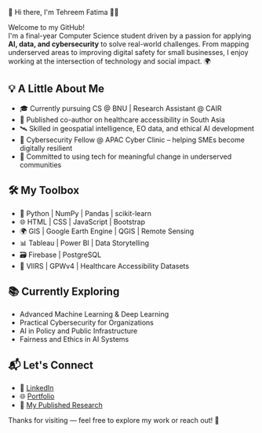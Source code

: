 🌼 Hi there, I'm Tehreem Fatima 👩‍💻

Welcome to my GitHub!  
I'm a final-year Computer Science student driven by a passion for applying **AI, data, and cybersecurity** to solve real-world challenges. From mapping underserved areas to improving digital safety for small businesses, I enjoy working at the intersection of technology and social impact. 🌍

## 💡 A Little About Me
- 🎓 Currently pursuing CS @ BNU | Research Assistant @ CAIR
- 📝 Published co-author on healthcare accessibility in South Asia  
- 🛰️ Skilled in geospatial intelligence, EO data, and ethical AI development  
- 🔐 Cybersecurity Fellow @ APAC Cyber Clinic – helping SMEs become digitally resilient  
- 🤝 Committed to using tech for meaningful change in underserved communities

## 🛠️ My Toolbox
- 🐍 Python | NumPy | Pandas | scikit-learn  
- 🌐 HTML | CSS | JavaScript | Bootstrap  
- 🌍 GIS | Google Earth Engine | QGIS | Remote Sensing  
- 📊 Tableau | Power BI | Data Storytelling  
- 🗃️ Firebase | PostgreSQL  
- 📡 VIIRS | GPWv4 | Healthcare Accessibility Datasets

## 📚 Currently Exploring
- Advanced Machine Learning & Deep Learning  
- Practical Cybersecurity for Organizations  
- AI in Policy and Public Infrastructure  
- Fairness and Ethics in AI Systems

## 📬 Let's Connect
- 💼 [LinkedIn](https://www.linkedin.com/in/tehreemf)  
- 🌐 [Portfolio](file:///Users/apple/Downloads/Copy%20of%20tehreemmfatima.pdf)   
- 📄 [My Published Research](https://arxiv.org/pdf/2409.14194)

Thanks for visiting — feel free to explore my work or reach out! 💫
